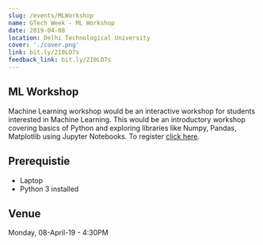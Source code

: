 ```yaml
---
slug: /events/MLWorkshop
name: GTech Week - ML Workshop
date: 2019-04-08
location: Delhi Technological University
cover: './cover.png'
link: bit.ly/2I0LO7s
feedback_link: bit.ly/2I0LO7s
---
```

## ML Workshop

Machine Learning workshop would be an interactive workshop for students interested in Machine Learning. This would be an introductory workshop covering basics of Python and exploring libraries like Numpy, Pandas, Matplotlib using Jupyter Notebooks.
To register [click here](bit.ly/2I0LO7s).

## Prerequistie

- Laptop
- Python 3 installed

## Venue

Monday, 08-April-19 - 4:30PM
